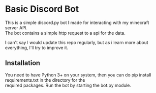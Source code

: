 # Basic Discord Bot
This is a simple discord.py bot I made for interacting with my minecraft server API.  
The bot contains a simple http request to a api for the data.

I can't say I would update this repo regularly, but as i learn more about everything, I'll try to improve it.

## Installation
You need to have Python 3+ on your system, then you can do pip install requirements.txt in the directory for the  
required packages. Run the bot by starting the bot.py module.
